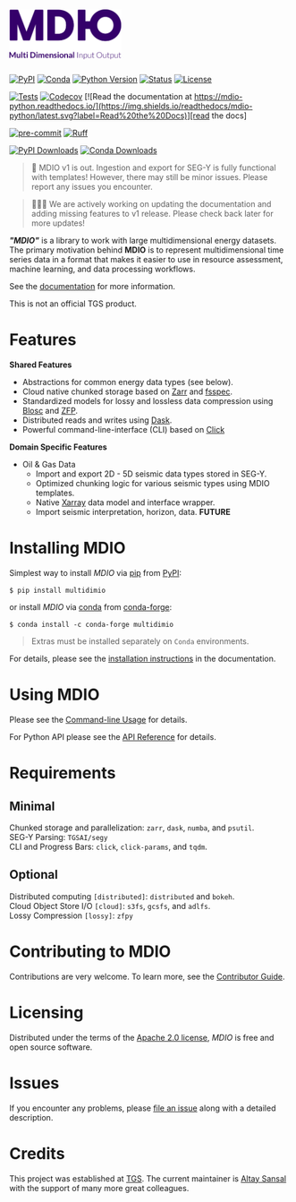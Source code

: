 <div>
  <img
      class="logo"
      src="https://raw.githubusercontent.com/TGSAI/mdio.github.io/gh-pages/assets/images/mdio.png"
      alt="MDIO"
      width=200
      height=auto
      style="margin-top:10px;margin-bottom:10px"
  />
</div>

[![PyPI](https://img.shields.io/pypi/v/multidimio.svg)][install_pip]
[![Conda](https://img.shields.io/conda/vn/conda-forge/multidimio)][install_conda]
[![Python Version](https://img.shields.io/pypi/pyversions/multidimio)][python version]
[![Status](https://img.shields.io/pypi/status/multidimio.svg)][status]
[![License](https://img.shields.io/pypi/l/multidimio)][apache 2.0 license]

[![Tests](https://github.com/TGSAI/mdio-python/workflows/Tests/badge.svg)][tests]
[![Codecov](https://codecov.io/gh/TGSAI/mdio-python/branch/main/graph/badge.svg)][codecov]
[![Read the documentation at https://mdio-python.readthedocs.io/](https://img.shields.io/readthedocs/mdio-python/latest.svg?label=Read%20the%20Docs)][read the docs]

[![pre-commit](https://img.shields.io/badge/pre--commit-enabled-brightgreen?logo=pre-commit&logoColor=white)][pre-commit]
[![Ruff](https://img.shields.io/endpoint?url=https://raw.githubusercontent.com/astral-sh/ruff/main/assets/badge/v2.json)][ruff]

[![PyPI Downloads](https://static.pepy.tech/personalized-badge/multidimio?period=total&units=international_system&left_color=grey&right_color=blue&left_text=PyPI%20downloads)][pypi_]
[![Conda Downloads](https://img.shields.io/conda/dn/conda-forge/multidimio?label=Conda%20downloads&style=flat)][conda-forge_]

[pypi_]: https://pypi.org/project/multidimio/
[conda-forge_]: https://anaconda.org/conda-forge/multidimio
[status]: https://pypi.org/project/multidimio/
[python version]: https://pypi.org/project/multidimio
[read the docs]: https://mdio-python.readthedocs.io/
[tests]: https://github.com/TGSAI/mdio-python/actions?workflow=Tests
[codecov]: https://app.codecov.io/gh/TGSAI/mdio-python
[pre-commit]: https://github.com/pre-commit/pre-commit
[ruff]: https://github.com/astral-sh/ruff
[install_pip]: https://mdio-python.readthedocs.io/en/latest/installation.html#using-pip-and-virtualenv
[install_conda]: https://mdio-python.readthedocs.io/en/latest/installation.html#using-conda

> 🎉 MDIO v1 is out. Ingestion and export for SEG-Y is fully functional with templates! However, there may still
> be minor issues. Please report any issues you encounter.

> 🚧👷🏻 We are actively working on updating the documentation and adding missing features to v1 release. Please
> check back later for more updates!

**_"MDIO"_** is a library to work with large multidimensional energy datasets.
The primary motivation behind **MDIO** is to represent multidimensional
time series data in a format that makes it easier to use in resource assessment,
machine learning, and data processing workflows.

See the [documentation][read the docs] for more information.

This is not an official TGS product.

# Features

**Shared Features**

- Abstractions for common energy data types (see below).
- Cloud native chunked storage based on [Zarr][zarr] and [fsspec][fsspec].
- Standardized models for lossy and lossless data compression using [Blosc][blosc] and [ZFP][zfp].
- Distributed reads and writes using [Dask][dask].
- Powerful command-line-interface (CLI) based on [Click][click]

**Domain Specific Features**

- Oil & Gas Data
  - Import and export 2D - 5D seismic data types stored in SEG-Y.
  - Optimized chunking logic for various seismic types using MDIO templates.
  - Native [Xarray][xarray] data model and interface wrapper.
  - Import seismic interpretation, horizon, data. **FUTURE**

# Installing MDIO

Simplest way to install _MDIO_ via [pip] from [PyPI]:

```shell
$ pip install multidimio
```

or install _MDIO_ via [conda] from [conda-forge]:

```shell
$ conda install -c conda-forge multidimio
```

> Extras must be installed separately on `Conda` environments.

For details, please see the [installation instructions]
in the documentation.

# Using MDIO

Please see the [Command-line Usage] for details.

For Python API please see the [API Reference] for details.

# Requirements

## Minimal

Chunked storage and parallelization: `zarr`, `dask`, `numba`, and `psutil`.\
SEG-Y Parsing: `TGSAI/segy`\
CLI and Progress Bars: `click`, `click-params`, and `tqdm`.

## Optional

Distributed computing `[distributed]`: `distributed` and `bokeh`.\
Cloud Object Store I/O `[cloud]`: `s3fs`, `gcsfs`, and `adlfs`.\
Lossy Compression `[lossy]`: `zfpy`

# Contributing to MDIO

Contributions are very welcome.
To learn more, see the [Contributor Guide].

# Licensing

Distributed under the terms of the [Apache 2.0 license],
_MDIO_ is free and open source software.

# Issues

If you encounter any problems,
please [file an issue] along with a detailed description.

# Credits

This project was established at [TGS](https://www.tgs.com/). The current maintainer is [Altay Sansal](https://github.com/tasansal) with the support of
many more great colleagues.

[pypi]: https://pypi.org/
[conda-forge]: https://conda-forge.org/
[file an issue]: https://github.com/TGSAI/mdio-python/issues
[pip]: https://pip.pypa.io/
[conda]: https://docs.conda.io/
[dask]: https://www.dask.org/
[zarr]: https://zarr.dev/
[fsspec]: https://filesystem-spec.readthedocs.io/en/latest/
[s3fs]: https://s3fs.readthedocs.io/
[gcsfs]: https://gcsfs.readthedocs.io/
[adlfs]: https://github.com/fsspec/adlfs
[blosc]: https://www.blosc.org/
[zfp]: https://computing.llnl.gov/projects/zfp
[xarray]: https://xarray.dev/
[click]: https://palletsprojects.com/p/click/

<!-- github-only -->

[apache 2.0 license]: https://github.com/TGSAI/mdio-python/blob/main/LICENSE
[contributor guide]: https://github.com/TGSAI/mdio-python/blob/main/CONTRIBUTING.md
[command-line usage]: https://mdio-python.readthedocs.io/en/latest/usage.html
[api reference]: https://mdio-python.readthedocs.io/en/latest/reference.html
[installation instructions]: https://mdio-python.readthedocs.io/en/latest/installation.html
